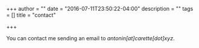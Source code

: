 +++
author = ""
date = "2016-07-11T23:50:22-04:00"
description = ""
tags = []
title = "contact"

+++

You can contact me sending an email to *antonin[at]carette[dot]xyz*.
